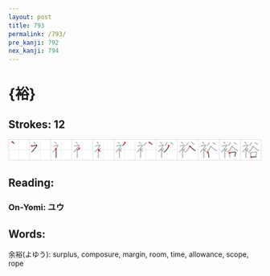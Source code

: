 ```yaml
---
layout: post
title: 793
permalink: /793/
pre_kanji: 792
nex_kanji: 794
---
```


# {裕}

## Strokes: 12

<div class="stroke"><img src="../images/E8A395.png" /></div>

## Reading:

### On-Yomi: ユウ

## Words:

余裕(よゆう): surplus, composure, margin, room, time, allowance, scope, rope
